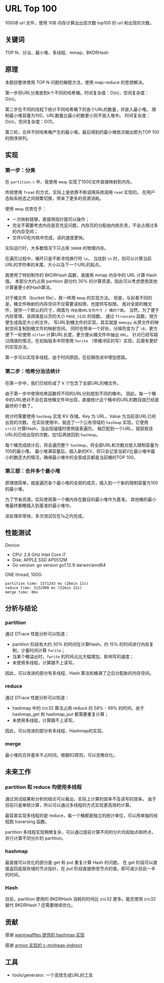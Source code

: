 # URL Top 100

100GB url 文件，使用 1GB 内存计算出出现次数 top100 的 url 和出现的次数。  

## 关键词

TOP N、分治、最小堆、多线程、mmap、BKDRHash

## 原理

本题目整体使用 TOP N 问题的解题方法，使用 map-reduce 的思想解决。

第一步将URL分类放到k个不同的哈希桶。时间复杂度：O(n)，空间复杂度：O(n)。

第二步在不同的线程下统计不同哈希桶下的各个URL的数量，并放入最小堆。
限制最小堆容量为100，URL数量比最小的数更小则不放入堆中。
时间复杂度：O(n)，空间复杂度：O(1)。

第三轮，合并不同哈希桶产生的最小堆。最后得到的最小堆依次输出即为TOP 100 的倒序排列。

## 实现

### 第一步：分类

在 `partition.c` 中，我使用 `mmap` 实现了100G文件直接映射到内存。

传统使用 `fread` 的方式，实际上是依靠不断调用系统调用 `read` 实现的。
在用户态和系统态之间频繁切换，带来了更多的资源消耗。

使用 `mmap` 优势在于：
- 一次映射就够，直接用指针就可以操作；
- 完全不需要考虑内存是否充足问题，内存页的分配由内核负责，不会占用过多的内存空间；
- 文件I/O在内核中完成，读的速度更快。

实际运行时，大多数情况下只占用 `308KB` 的物理内存。

在遍历过程中，循环只是不断寻找换行符 `\n`。
当找到 `\n` 时，则可以计算当前URL的字符串的末尾、大小以及下一个URL的起点。

我使用了特别制作的 BKDRHash 函数，直接用 mmap 内存中的 URL 计算 Hash 值。
本部分大约占用 partition 部分约 30% 的计算资源，因此可以考虑使用其他计算量更小的Hash算法。

对于桶文件（bucket file），我一样用 `mmap` 的实现方法。
但是，与前者不同的是，桶文件映射的内存空间不仅需要读权限，也提供写权限。
我对全部的桶文件，提供一个默认的尺寸，阈值为 `待处理URL文件尺寸 / 桶的个数`。
当然，为了便于内存管理，该阈值是以页的大小 `PAGE_SIZE` 的倍数。
通过 `ftruncate` 函数，很方便生成指定大小的文件。
写URL到桶文件的实现，其实就是 `memcpy` 从原文件的映射空间复制到桶文件的映射空间。
同时也带来一个好处，分隔符变为了 `\0`，更方便下一轮使用 `strlen` 计算URL长度，更方便从桶文件中抽出 `URL`。
针对已经写超过阈值的情况，在初始版本中将使用 `fwrite` （带缓冲区的写）实现，后面有更好的实现办法。

第一步可以实现多线程，由于时间原因，在后期改进中增加思路。

### 第二步：哈希分治法统计

在第一步中，我们已经形成了 k 个包含了全部URL的桶文件。

由于第一步中使用哈希函数将不同的URL分别放到不同的桶中。
因此，每一个桶中的URL绝对不会在其他桶文件中出现，直接统计这个桶中的URL的数目就已经是最终的个数了。

统计时需要使用 `hashmap` 实现 KV 存储。Key 为 URL，Value 为当前该URL已经出现的次数。
在实际使用中，我选了一个公有领域的 `hashmap` 实现。它使用 `crc32` 计算Hash，当出现碰撞时使用链表遍历。
每匹配到一个URL，就获取该URL的已经出现的次数。加1后再放回到 `hashmap`。

每个桶完成统计后，将会遍历整个 `hashmap`，将全部URL和次数对放入限制容量为100的最小堆。
最小堆满容量后，插入新的KV，将只会记录当前V比最小堆中最小的数还大的情况，确保最小堆中的全部成员都是当前桶的TOP 100。

### 第三部：合并多个最小堆

原理很简单，就是遍历各个最小堆的全部的成员，插入到一个新的限制容量为100的最小堆。

为了节省资源，实际使用第一个桶内存在数目的最小堆作为基准。
其他桶的最小堆最终都睡插入到基准的最小堆中。

该处理非常快，多次测试仅在1s之内完成。

## 性能测试

Device:
- CPU: 2.8 GHz Intel Core i7
- Disk: APPLE SSD AP0512M
- Go version: go version go1.12.9 darwin/amd64

ONE thread, 100G:

```
partition time: 1571243 ms (26min 11s)
reduce time: 3132900 ms (52min 12s)
merge time: 0ms
```

## 分析与结论

### partition

通过 DTrace 性能分析可以知道：

- partition 阶段有大约 30% 的时间在计算Hash，约 15% 的时间进行内存复制，少量时间计算 `fwrite`；
- 当某个桶溢出时，`fwrite` 的时间占比大幅增加，影响写的速度；
- 未使用多线程，计算跟不上读写。

因此，可以改进的部分有多线程、Hash 算法和桶满了之后分配新的内存空间。

### reduce

通过 DTrace 性能分析可以知道：

- hashmap 中的 crc32 算法占用 reduce 的 58% - 99% 的时间，由于 hashmap_get 和 hashmap_put 都需要重复计算；
- 未使用多线程，计算跟不上读写。

因此，可以改进的部分有多线程、Hashmap的实现。

### merge

最小堆的合并基本不占时间。根据82原则，可以忽略优化。

## 未来工作

### partition 和 reduce 均使用多线程

通过测试结果和分析的结论可以看出，实际上计算的效率不及读写的效率。
由于目前只是单核计算，所以可以通过多线程的方式实现更高效的计算。

最容易实现多线程的是 reduce，每一个桶都是独立的统计单位，可以用单独的线程跑 traversing 函数。

partition 多线程实现稍微复杂，可以通过提前计算不同的分片的起始点和终点，并行计算不同分片的 partition。

### hashmap

最直接可以优化的部分是 get 和 put 重复计算 Hash 的问题。
在 get 阶段可以直接返回底层存储的节点指针，在 put 阶段直接修改节点的值，即可减少目前一半的时间。

### Hash

目前，partition 使用的 BKDRHash 消耗的时间比 crc32 更多。能否使用 crc32 替代 BKDRHash？还需要继续优化。

## 贡献

感谢 [warmwaffles 提供的 hashmap 实现](https://gist.github.com/warmwaffles/6fb6786be7c86ed51fce)

感谢 [armon 实现的 c-minheap-indirect](https://github.com/armon/c-minheap-indirect)

## 工具

- tools/generator: 一个高效生成URL的工具
